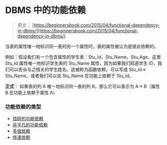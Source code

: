 # DBMS 中的功能依赖

> 原文： [https://beginnersbook.com/2015/04/functional-dependency-in-dbms/](https://beginnersbook.com/2015/04/functional-dependency-in-dbms/)

当表的属性唯一地标识同一表的另一个属性时，表的属性被认为是彼此依赖的。

例如：假设我们有一个包含属性的学生表：Stu_Id，Stu_Name，Stu_Age。这里 Stu_Id 属性唯一地标识学生表的 Stu_Name 属性，因为如果我们知道学生 ID，我们可以告诉与之相关的学生姓名。这被称为函数依赖，可以写成 Stu_Id-&gt; Stu_Name，或者我们可以说 Stu_Name 在功能上依赖于 Stu_Id。

**正式**：
如果表的列 A 唯一地标识同一表的列 B，那么它可以表示为 A-&gt; B（属性 B 在功能上依赖于属性 A）

### 功能依赖的类型

*   [琐碎的功能依赖](https://beginnersbook.com/2015/04/trivial-functional-dependency-in-dbms/)
*   [非平凡的功能依赖](https://beginnersbook.com/2015/04/non-trivial-functional-dependency-in-dbms/)
*   [多值依赖](https://beginnersbook.com/2015/04/multivalued-dependency-in-dbms/)
*   [传递依赖](https://beginnersbook.com/2015/04/transitive-dependency-in-dbms/)